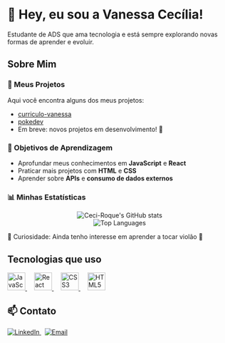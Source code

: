 <h1 align="left">👋 Hey, eu sou a Vanessa Cecília!</h1>

<p align="left">
  Estudante de ADS que ama tecnologia e está sempre explorando novas formas de aprender e evoluir.
</p>

<h2 align="left">Sobre Mim</h2>

<h3>🚀 Meus Projetos</h3>
<p>Aqui você encontra alguns dos meus projetos:</p>
<ul>
  <li><a href="https://github.com/Ceci-Roque/curriculo-vanessa" target="_blank" rel="noopener noreferrer">curriculo-vanessa</a></li>
  <li><a href="https://github.com/Ceci-Roque/pokedev" target="_blank" rel="noopener noreferrer">pokedev</a></li>
  <li>Em breve: novos projetos em desenvolvimento! 👀</li>
</ul>

<h3>🎯 Objetivos de Aprendizagem</h3>
<ul>
  <li>Aprofundar meus conhecimentos em <strong>JavaScript</strong> e <strong>React</strong></li>
  <li>Praticar mais projetos com <strong>HTML</strong> e <strong>CSS</strong></li>
  <li>Aprender sobre <strong>APIs</strong> e <strong>consumo de dados externos</strong></li>
</ul>

<h3>📊 Minhas Estatísticas</h3>
<div align="center">
  <img src="https://github-readme-stats.vercel.app/api?username=Ceci-Roque&show_icons=true&theme=tokyonight" alt="Ceci-Roque's GitHub stats" />
  <br />
  <img src="https://github-readme-stats.vercel.app/api/top-langs/?username=Ceci-Roque&layout=compact&theme=tokyonight" alt="Top Languages" />
</div>

<p align="left">🎲 Curiosidade: Ainda tenho interesse em aprender a tocar violão 🎸</p>

<h2 align="left">Tecnologias que uso</h2>

<div align="left">
  <a href="https://developer.mozilla.org/en-US/docs/Web/JavaScript" target="_blank" rel="noopener noreferrer">
    <img src="https://cdn.jsdelivr.net/gh/devicons/devicon/icons/javascript/javascript-original.svg" height="40" alt="JavaScript logo" />
  </a>
  <span style="width:12px; display:inline-block;"></span>
  <a href="https://reactjs.org/" target="_blank" rel="noopener noreferrer">
    <img src="https://cdn.jsdelivr.net/gh/devicons/devicon/icons/react/react-original.svg" height="40" alt="React logo" />
  </a>
  <span style="width:12px; display:inline-block;"></span>
  <a href="https://developer.mozilla.org/en-US/docs/Web/CSS" target="_blank" rel="noopener noreferrer">
    <img src="https://cdn.jsdelivr.net/gh/devicons/devicon/icons/css3/css3-original.svg" height="40" alt="CSS3 logo" />
  </a>
  <span style="width:12px; display:inline-block;"></span>
  <a href="https://developer.mozilla.org/en-US/docs/Web/HTML" target="_blank" rel="noopener noreferrer">
    <img src="https://cdn.jsdelivr.net/gh/devicons/devicon/icons/html5/html5-original.svg" height="40" alt="HTML5 logo" />
  </a>
</div>

<h2 align="left">📫 Contato</h2>

<p align="left">
  <a href="https://www.linkedin.com/in/vanessa-cec%C3%ADlia-roque-andrade-b74611286/" target="_blank" rel="noopener noreferrer">
    <img src="https://img.shields.io/badge/-LinkedIn-0A66C2?style=flat&logo=linkedin&logoColor=white" alt="LinkedIn" />
  </a>
  &nbsp;
  <a href="mailto:cecilia.roque05@gmail.com" target="_blank" rel="noopener noreferrer">
    <img src="https://img.shields.io/badge/-Email-D14836?style=flat&logo=gmail&logoColor=white" alt="Email" />
  </a>
</p>
